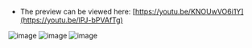 * The preview can be viewed here: [https://youtu.be/KNOUwVO6i1Y](https://youtu.be/lPJ-bPVAfTg)

![image](https://github.com/ZeRcooI/Argon-Assault/assets/94679102/e429d287-7934-4944-ad24-4498d2ef0f01)
![image](https://github.com/ZeRcooI/Argon-Assault/assets/94679102/5ce92f3d-d4d0-4366-ab4b-b9120e041e71)
![image](https://github.com/ZeRcooI/Argon-Assault/assets/94679102/fde57493-baf2-469e-974c-a4f8a5be9e35)
